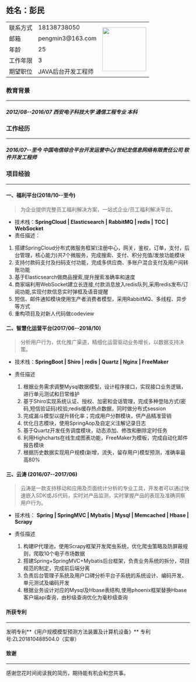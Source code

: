 ## 姓名：彭民

<table>
	<tr>
		<td>联系方式</td>
		<td>18138738050</td>
		<td rowspan="6">
            <img src="https://img-blog.csdnimg.cn/20191110184329766.png" width="120">
        </td>
	</tr>
	<tr>
		<td> 邮箱</td>
		<td>pengmin3@163.com</td>
	</tr>
	<tr>
		<td> 年龄</td>
		<td>25</td>
	</tr>
	<tr>
		<td> 工作年限</td>
		<td>3</td>
	</tr>
	<tr>
		<td> 期望职位</td>
		<td>JAVA后台开发工程师</td>
	</tr>
</table>

### 教育背景
---
##### 2012/08--2016/07		 西安电子科技大学 		通信工程专业 		本科  

### 工作经历
---
##### 2016/07--至今		中国电信综合平台开发运营中心/世纪龙信息网络有限责任公司 		软件开发工程师 

### 项目经验
---
#### 一、福利平台(2018/10--至今)
> 为企业提供完整员工福利解决方案，一站式企业/员工福利解决平台。

+ 技术栈：**SpringCloud | Elasticsearch | RabbitMQ | redis | TCC | WebSocket**
+ 责任描述：
1. 搭建SpringCloud分布式微服务框架(注册中心，网关，鉴权，订单，支付，后台管理，核心能力)共7个微服务，完成搜索、支付、积分充值/发放功能模块
  2. 支持付款码支付及扫码支付功能，完成多供应商、多账户混合支付及用户间转账功能
  3. 基于Elasticsearch做商品搜索,提升搜索准确率和速度
  4. 商家端利用WebSocket建立长连接,付款消息放入redis队列,采用redis发布/订阅功能,实现付款信息实时弹框及语音提醒
  5. 短信、邮件通知模块使用生产者消费者模型，采用RabbitMQ、多线程、异步等方式
  6. 重构项目及对新人代码做codeview
#### 二、智慧化运营平台(2017/06--2018/10)

> 分析用户行为，优化推广渠道，精细化运营驱动业务增长，以数据支持决策。

+ 技术栈：**SpringBoot | Shiro | redis | Quartz | Nginx | FreeMaker** 

+ 责任描述

  1. 根据业务需求调整Mysql数据模型，设计程序接口，实现接口业务逻辑，进行单元测试和日常维护
  2. 基于Shiro实现系统认证、授权、加密和会话管理，完成多种登陆方式(密码,短信验证码)校验;redis缓存热点数据，同时做分布式session
  3. 完成漏斗模型以提升转化率；完成用户分群模块，供产品精准营销
  4. 优化日志模块，使用SpringAop及自定义注解记录日志
  5. 基于Quartz开发任务调度模块，动态添加、修改和删除定时任务
  6. 利用Highcharts在线生成图表功能，FreeMaker为模板，完成自动化邮件报告模块
  7. 根据历史数据实现用户规模(新增，流失，留存用户)模型预测，准确率最高80%
  


#### 三、云涛 (2016/07--2017/06) 

> 云涛是一款支持移动和应用及页面统计分析的专业工具，开发者可以通过快速嵌入SDK或JS代码，实时对产品监测，实时掌握产品的表现及准确洞察用户行为。  

+ 技术栈： **Spring | SpringMVC | Mybatis | Mysql | Memcached | Hbase | Scrapy**  

+ 责任描述

  1. 构建IP代理池，使用Scrapy框架开发爬虫系统，优化爬虫策略及防屏蔽规则，爬取10个电子市场数据
  2. 搭建Spring+SpringMVC+Mybatis后台框架，负责业务系统的拆分，项目规范的制定，完成前后端分离
  3. 负责后台管理子系统及用户口碑分析平台子系统的系统设计、编码开发、单元测试及编码开发
  4. 根据业务设计对应的Mysql及Hbase表结构,使用phoenix框架替换Hbase客户端api查询，由秒级查询优化为毫秒级查询
  
#### 所获专利
---
发明专利**《用户规模模型预测方法装置及计算机设备》**    专利号:ZL201810488504.0（实审）
#### 致谢
---
感谢您花时间阅读我的简历，期待能有机会和您共事。 